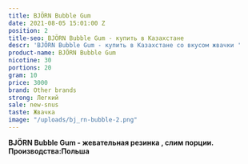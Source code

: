 ```yaml
---
title: BJÖRN Bubble Gum
date: 2021-08-05 15:01:00 Z
position: 2
title-seo: BJÖRN Bubble Gum - купить в Казахстане
descr: 'BJÖRN Bubble Gum - купить в Казахстане со вкусом жвачки '
product-name: BJÖRN Bubble Gum
nicotine: 30
portions: 20
gram: 10
price: 3000
brand: Other brands
strong: Легкий
sale: new-snus
taste: Жвачка
image: "/uploads/bj_rn-bubble-2.png"
---
```


**BJÖRN Bubble Gum - жевательная резинка , слим порции. Производства:Польша**